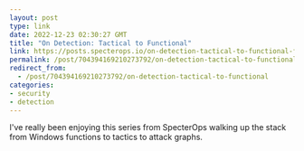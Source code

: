 ```yaml
---
layout: post
type: link
date: 2022-12-23 02:30:27 GMT
title: "On Detection: Tactical to Functional"
link: https://posts.specterops.io/on-detection-tactical-to-functional-fef1e09d3174
permalink: /post/704394169210273792/on-detection-tactical-to-functional
redirect_from: 
  - /post/704394169210273792/on-detection-tactical-to-functional
categories:
- security
- detection
---
```

<p>I've really been enjoying this series from SpecterOps walking up the stack from Windows functions to tactics to attack graphs.</p>